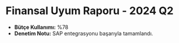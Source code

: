 # Finansal Uyum Raporu - 2024 Q2

- **Bütçe Kullanımı:** %78
- **Denetim Notu:** SAP entegrasyonu başarıyla tamamlandı.
